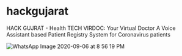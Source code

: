 # hackgujarat
HACK GUJRAT - Health TECH 
VIRDOC: Your Virtual Doctor
A Voice Assistant based Patient Registry System for Coronavirus patients

![WhatsApp Image 2020-09-06 at 8 56 19 PM](https://user-images.githubusercontent.com/39915573/92329386-c3d3ac00-f084-11ea-9581-f4f978350e85.jpeg)

